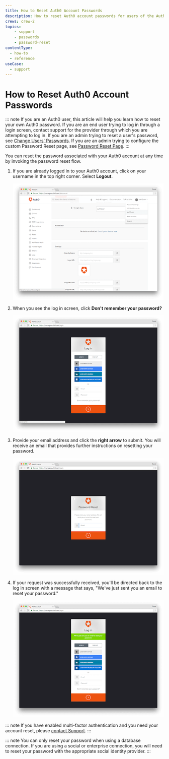 ```yaml
---
title: How to Reset Auth0 Account Passwords
description: How to reset Auth0 account passwords for users of the Auth0 service. Specifically, helps Auth0 users reset their password to regain access to the Auth0 Dashboard.
crews: crew-2
topics:
    - support
    - passwords
    - password-reset
contentType:
  - how-to
  - reference
useCase:
  - support
---
```


# How to Reset Auth0 Account Passwords

::: note
If you are an Auth0 user, this article will help you learn how to reset your own Auth0 password. If you are an end user trying to log in through a login screen, contact support for the provider through which you are attempting to log in. If you are an admin trying to reset a user's password, see [Change Users' Passwords](/connections/database/password-change). If you are an admin trying to configure the custom Password Reset page, see [Password Reset Page](/hosted-pages/password-reset).
:::

You can reset the password associated with your Auth0 account at any time by invoking the password reset flow.

1. If you are already logged in to your Auth0 account, click on your username in the top right corner. Select **Logout**.

    ![Management Dashboard Logout](/media/articles/tutorials/reset-password/logout.png)

2. When you see the log in screen, click **Don't remember your password?**

    ![Login Screen](/media/articles/tutorials/reset-password/login-screen.png)

3. Provide your email address and click the **right arrow** to submit. You will receive an email that provides further instructions on resetting your password.

    ![Provide Email](/media/articles/tutorials/reset-password/provide-email.png)

4. If your request was successfully received, you'll be directed back to the log in screen with a message that says, "We've just sent you an email to reset your password."

    ![Message Sent](/media/articles/tutorials/reset-password/message-sent.png)

::: note
If you have enabled multi-factor authentication and you need your account reset, please [contact Support](${env.DOMAIN_URL_SUPPORT}).
:::

::: note
You can only reset your password when using a database connection. If you are using a social or enterprise connection, you will need to reset your password with the appropriate social identity provider.
:::
